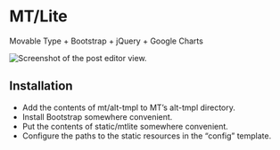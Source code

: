 MT/Lite
=======

Movable Type + Bootstrap + jQuery + Google Charts

![Screenshot of the post editor view.](https://dl.dropboxusercontent.com/u/2175068/mt-lite/edit_post.png)


Installation
------------

- Add the contents of mt/alt-tmpl to MT’s alt-tmpl directory.
- Install Bootstrap somewhere convenient.
- Put the contents of static/mtlite somewhere convenient.
- Configure the paths to the static resources in the “config” template.
